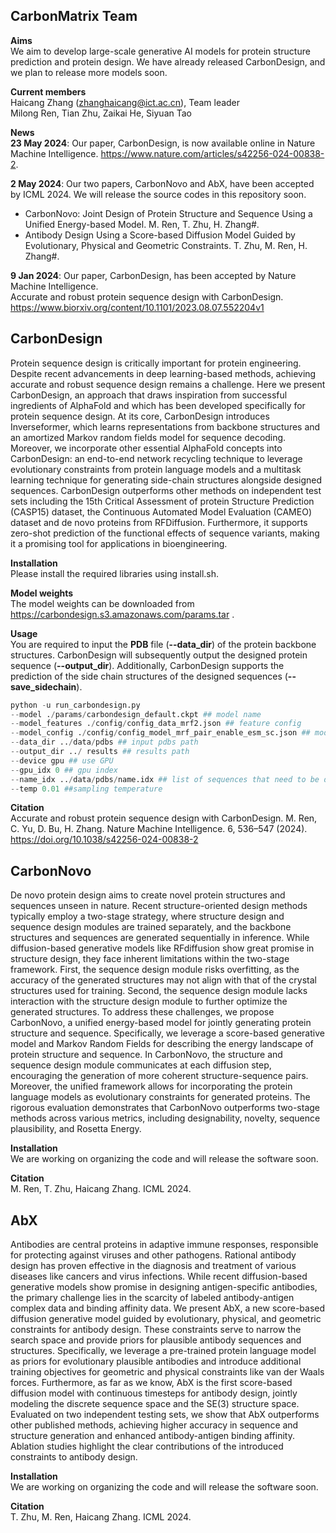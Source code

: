 ## CarbonMatrix Team
**Aims**\
We aim to develop large-scale generative AI models for protein structure prediction and protein design. We have already released CarbonDesign, and we plan to release more models soon.

**Current members**\
Haicang Zhang (zhanghaicang@ict.ac.cn), Team leader\
Milong Ren, Tian Zhu, Zaikai He, Siyuan Tao

**News**\
**23 May 2024**: Our paper, CarbonDesign, is now available online in Nature Machine Intelligence. <https://www.nature.com/articles/s42256-024-00838-2>.  


**2 May 2024**: Our two papers, CarbonNovo and AbX, have been accepted by ICML 2024. We will release the source codes in this repository soon.  
- CarbonNovo: Joint Design of Protein Structure and Sequence Using a Unified Energy-based Model. M. Ren, T. Zhu, H. Zhang#.
- Antibody Design Using a Score-based Diffusion Model Guided by Evolutionary, Physical and Geometric Constraints. T. Zhu, M. Ren, H. Zhang#.


**9 Jan 2024**: Our paper, CarbonDesign, has been accepted by Nature Machine Intelligence.  
Accurate and robust protein sequence design with CarbonDesign. <https://www.biorxiv.org/content/10.1101/2023.08.07.552204v1> 



## CarbonDesign
Protein sequence design is critically important for protein engineering. Despite recent advancements in deep learning-based methods, achieving accurate and robust sequence design remains a challenge. Here we present CarbonDesign, an approach that draws inspiration from successful ingredients of AlphaFold and which has been developed specifically for protein sequence design. At its core, CarbonDesign introduces Inverseformer, which learns representations from backbone structures and an amortized Markov random fields model for sequence decoding. Moreover, we incorporate other essential AlphaFold concepts into CarbonDesign: an end-to-end network recycling technique to leverage evolutionary constraints from protein language models and a multitask learning technique for generating side-chain structures alongside designed sequences. CarbonDesign outperforms other methods on independent test sets including the 15th Critical Assessment of protein Structure Prediction (CASP15) dataset, the Continuous Automated Model Evaluation (CAMEO) dataset and de novo proteins from RFDiffusion. Furthermore, it supports zero-shot prediction of the functional effects of sequence variants, making it a promising tool for applications in bioengineering.

**Installation**\
Please install the required libraries using install.sh.

**Model weights**\
The model weights can be downloaded from <https://carbondesign.s3.amazonaws.com/params.tar> .

**Usage**\
You are required to input the **PDB** file (**--data_dir**) of the protein backbone structures. CarbonDesign will subsequently output the designed protein sequence (**--output_dir**). Additionally, CarbonDesign supports the prediction of the side chain structures of the designed sequences (**--save_sidechain**).
````python
python -u run_carbondesign.py 
--model ./params/carbondesign_default.ckpt ## model name
--model_features ./config/config_data_mrf2.json ## feature config
--model_config ./config/config_model_mrf_pair_enable_esm_sc.json ## model config
--data_dir ../data/pdbs ## input pdbs path
--output_dir ../ results ## results path
--device gpu ## use GPU
--gpu_idx 0 ## gpu index
--name_idx ../data/pdbs/name.idx ## list of sequences that need to be designed is required
--temp 0.01 ##sampling temperature
````
**Citation**\
Accurate and robust protein sequence design with CarbonDesign.  M. Ren, C. Yu, D. Bu, H. Zhang. Nature Machine Intelligence. 6, 536–547 (2024). https://doi.org/10.1038/s42256-024-00838-2

## CarbonNovo
De novo protein design aims to create novel protein structures and sequences unseen in nature. Recent structure-oriented design methods typically employ a two-stage strategy, where structure design and sequence design modules are trained separately, and the backbone structures and sequences are generated sequentially in inference. While diffusion-based generative models like RFdiffusion show great promise in structure design, they face inherent limitations within the two-stage framework. First, the sequence design module risks overfitting, as the accuracy of the generated structures may not align with that of the crystal structures used for training. Second, the sequence design module lacks interaction with the structure design module to further optimize the generated structures. To address these challenges, we propose CarbonNovo, a unified energy-based model for jointly generating protein structure and sequence. Specifically, we leverage a score-based generative model and Markov Random Fields for describing the energy landscape of protein structure and sequence. In CarbonNovo, the structure and sequence design module communicates at each diffusion step, encouraging the generation of more coherent structure-sequence pairs. Moreover, the unified framework allows for incorporating the protein language models as evolutionary constraints for generated proteins. The rigorous evaluation demonstrates that CarbonNovo outperforms two-stage methods across various metrics, including designability, novelty, sequence plausibility, and Rosetta Energy.

**Installation**\
We are working on organizing the code and will release the software soon.

**Citation**\
M. Ren, T. Zhu, Haicang Zhang. ICML 2024.

## AbX
Antibodies are central proteins in adaptive immune responses, responsible for protecting against viruses and other pathogens. Rational antibody design has proven effective in the diagnosis and treatment of various diseases like cancers and virus infections. While recent diffusion-based generative models show promise in designing antigen-specific antibodies, the primary challenge lies in the scarcity of labeled antibody-antigen complex data and binding affinity data. We present AbX, a new score-based diffusion generative model guided by evolutionary, physical, and geometric constraints for antibody design. These constraints serve to narrow the search space and provide priors for plausible antibody sequences and structures. Specifically, we leverage a pre-trained protein language model as priors for evolutionary plausible antibodies and introduce additional training objectives for geometric and physical constraints like van der Waals forces. Furthermore, as far as we know, AbX is the first score-based diffusion model with continuous timesteps for antibody design, jointly modeling the discrete sequence space and the SE(3) structure space. Evaluated on two independent testing sets, we show that AbX outperforms other published methods, achieving higher accuracy in sequence and structure generation and enhanced antibody-antigen binding affinity. Ablation studies highlight the clear contributions of the introduced constraints to antibody design.

**Installation**\
We are working on organizing the code and will release the software soon.

**Citation**\
T. Zhu, M. Ren, Haicang Zhang. ICML 2024.


